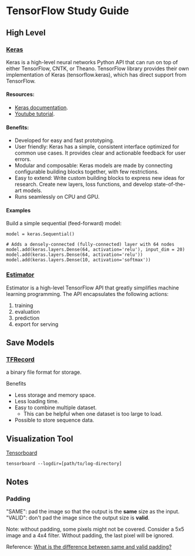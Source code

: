 # TensorFlow Study Guide
## High Level
### [Keras](https://www.tensorflow.org/guide/keras)
Keras is a high-level neural networks Python API that can run on top of either TensorFlow, CNTK, or Theano. TensorFlow library provides their own implementation of Keras (tensorflow.keras), which has direct support from TensorFlow.

#### Resources:
- [Keras documentation](https://keras.io/).
- [Youtube tutorial](https://www.youtube.com/watch?v=Y1-hQdgftMQ).

#### Benefits:
- Developed for easy and fast prototyping.
- User friendly: Keras has a simple, consistent interface optimized for common use cases. It provides clear and actionable feedback for user errors.
- Modular and composable: Keras models are made by connecting configurable building blocks together, with few restrictions.
- Easy to extend: Write custom building blocks to express new ideas for research. Create new layers, loss functions, and develop state-of-the-art models.
- Runs seamlessly on CPU and GPU.

#### Examples
Build a simple sequential (feed-forward) model:
```
model = keras.Sequential()

# Adds a densely-connected (fully-connected) layer with 64 nodes
model.add(keras.layers.Dense(64, activation='relu'), input_dim = 20)
model.add(keras.layers.Dense(64, activation='relu'))
model.add(keras.layers.Dense(10, activation='softmax'))
```

### [Estimator](https://www.tensorflow.org/guide/estimators)
Estimator is a high-level TensorFlow API that greatly simplifies machine learning programming. The API encapsulates the following actions:
1. training
2. evaluation
3. prediction
4. export for serving

## Save Models
### [TFRecord](https://medium.com/mostly-ai/tensorflow-records-what-they-are-and-how-to-use-them-c46bc4bbb564)
a binary file format for storage.

Benefits
- Less storage and memory space.
- Less loading time.
- Easy to combine multiple dataset.
  - This can be helpful when one dataset is too large to load.
- Possible to store sequence data.

## Visualization Tool
[Tensorboard](https://www.tensorflow.org/guide/summaries_and_tensorboard)
```
tensorboard --logdir=[path/to/log-directory]
```

## Notes
### Padding
"SAME": pad the image so that the output is the **same** size as the input.  
"VALID": don't pad the image since the output size is **valid**.  

Note: without padding, some pixels might not be covered. Consider a 5x5 image and a 4x4 filter. Without padding, the last pixel will be ignored.  

Reference:
[What is the difference between same and valid padding?](https://stackoverflow.com/questions/37674306/what-is-the-difference-between-same-and-valid-padding-in-tf-nn-max-pool-of-t)
